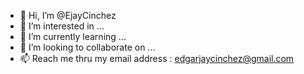 - 👋 Hi, I’m @EjayCinchez
- 👀 I’m interested in ...
- 🌱 I’m currently learning ...
- 💞️ I’m looking to collaborate on ...
- 📫 Reach me thru my email address : edgarjaycinchez@gmail.com

<!---
EjayCinchez/EjayCinchez is a ✨ special ✨ repository because its `README.md` (this file) appears on your GitHub profile.
You can click the Preview link to take a look at your changes.
--->

